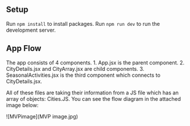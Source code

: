 ## Setup

Run `npm install` to install packages.
Run `npm run dev` to run the development server.

## App Flow
The app consists of 4 components.
    1. App.jsx is the parent component.
    2. CityDetails.jsx and CityArray.jsx are child components.
    3. SeasonalActivities.jsx is the third component which connects to CityDetails.jsx.

All of these files are taking their information from a JS file which has an array of objects:  Cities.JS.
You can see the flow diagram in the attached image below: 

![MVPimage](MVP image.jpg)